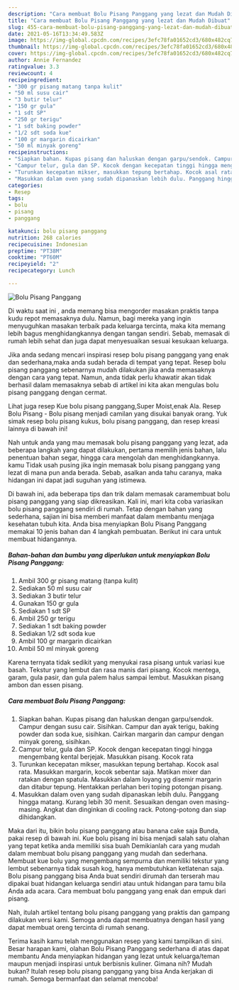 ```yaml
---
description: "Cara membuat Bolu Pisang Panggang yang lezat dan Mudah Dibuat"
title: "Cara membuat Bolu Pisang Panggang yang lezat dan Mudah Dibuat"
slug: 455-cara-membuat-bolu-pisang-panggang-yang-lezat-dan-mudah-dibuat
date: 2021-05-16T13:34:49.583Z
image: https://img-global.cpcdn.com/recipes/3efc78fa01652cd3/680x482cq70/bolu-pisang-panggang-foto-resep-utama.jpg
thumbnail: https://img-global.cpcdn.com/recipes/3efc78fa01652cd3/680x482cq70/bolu-pisang-panggang-foto-resep-utama.jpg
cover: https://img-global.cpcdn.com/recipes/3efc78fa01652cd3/680x482cq70/bolu-pisang-panggang-foto-resep-utama.jpg
author: Annie Fernandez
ratingvalue: 3.3
reviewcount: 4
recipeingredient:
- "300 gr pisang matang tanpa kulit"
- "50 ml susu cair"
- "3 butir telur"
- "150 gr gula"
- "1 sdt SP"
- "250 gr terigu"
- "1 sdt baking powder"
- "1/2 sdt soda kue"
- "100 gr margarin dicairkan"
- "50 ml minyak goreng"
recipeinstructions:
- "Siapkan bahan. Kupas pisang dan haluskan dengan garpu/sendok. Campur dengan susu cair. Sisihkan. Campur dan ayak terigu, baking powder dan soda kue, sisihkan. Cairkan margarin dan campur dengan minyak goreng, sisihkan."
- "Campur telur, gula dan SP. Kocok dengan kecepatan tinggi hingga mengembang kental berjejak. Masukkan pisang. Kocok rata"
- "Turunkan kecepatan mikser, masukkan tepung bertahap. Kocok asal rata. Masukkan margarin, kocok sebentar saja. Matikan mixer dan ratakan dengan spatula. Masukkan dalam loyang yg disemir margarin dan ditabur tepung. Hentakkan perlahan beri toping potongan pisang."
- "Masukkan dalam oven yang sudah dipanaskan lebih dulu. Panggang hingga matang. Kurang lebih 30 menit. Sesuaikan dengan oven masing-masing. Angkat dan dinginkan di cooling rack. Potong-potong dan siap dihidangkan."
categories:
- Resep
tags:
- bolu
- pisang
- panggang

katakunci: bolu pisang panggang 
nutrition: 268 calories
recipecuisine: Indonesian
preptime: "PT38M"
cooktime: "PT60M"
recipeyield: "2"
recipecategory: Lunch

---
```



![Bolu Pisang Panggang](https://img-global.cpcdn.com/recipes/3efc78fa01652cd3/680x482cq70/bolu-pisang-panggang-foto-resep-utama.jpg)

Di waktu  saat ini , anda memang bisa mengorder masakan praktis tanpa kudu repot memasaknya dulu. Namun, bagi mereka yang ingin menyuguhkan masakan terbaik pada keluarga tercinta, maka kita memang lebih bagus menghidangkannya dengan tangan sendiri. Sebab, memasak di rumah lebih sehat dan juga dapat menyesuaikan sesuai kesukaan keluarga.

Jika anda sedang mencari inspirasi resep bolu pisang panggang yang enak dan sederhana,maka anda sudah berada di tempat yang tepat. Resep bolu pisang panggang  sebenarnya mudah dilakukan jika anda memasaknya dengan cara yang tepat. Namun, anda tidak perlu khawatir akan tidak berhasil dalam memasaknya 
sebab di artikel ini kita akan mengulas bolu pisang panggang dengan cermat.  

Lihat juga resep Kue bolu pisang panggang,Super Moist,enak Ala. Resep Bolu Pisang - Bolu pisang menjadi camilan yang disukai banyak orang. Yuk simak resep bolu pisang kukus, bolu pisang panggang, dan resep kreasi lainnya di bawah ini!

Nah untuk anda yang mau memasak bolu pisang panggang yang lezat, ada beberapa langkah yang dapat dilakukan, pertama memilih jenis bahan, lalu penentuan bahan segar, hingga cara mengolah dan menghidangkannya. kamu Tidak usah pusing jika ingin memasak bolu pisang panggang yang lezat di mana pun anda berada. Sebab, asalkan anda  tahu caranya, maka hidangan ini dapat jadi suguhan yang istimewa.

Di bawah ini, ada beberapa tips dan trik dalam memasak caramembuat bolu pisang panggang yang siap dikreasikan. Kali ini, mari kita coba variasikan bolu pisang panggang sendiri di rumah. Tetap dengan bahan yang sederhana, sajian ini bisa memberi manfaat dalam membantu menjaga kesehatan tubuh kita. Anda bisa menyiapkan Bolu Pisang Panggang memakai 10 jenis bahan dan 4 langkah pembuatan. Berikut ini cara untuk membuat hidangannya.

<!--inarticleads1-->

##### Bahan-bahan dan bumbu yang diperlukan untuk menyiapkan Bolu Pisang Panggang:

1. Ambil 300 gr pisang matang (tanpa kulit)
1. Sediakan 50 ml susu cair
1. Sediakan 3 butir telur
1. Gunakan 150 gr gula
1. Sediakan 1 sdt SP
1. Ambil 250 gr terigu
1. Sediakan 1 sdt baking powder
1. Sediakan 1/2 sdt soda kue
1. Ambil 100 gr margarin dicairkan
1. Ambil 50 ml minyak goreng


Karena ternyata tidak sedikit yang menyukai rasa pisang untuk variasi kue basah. Tekstur yang lembut dan rasa manis dari pisang. Kocok mentega, garam, gula pasir, dan gula palem halus sampai lembut. Masukkan pisang ambon dan essen pisang. 

<!--inarticleads2-->

##### Cara membuat Bolu Pisang Panggang:

1. Siapkan bahan. Kupas pisang dan haluskan dengan garpu/sendok. Campur dengan susu cair. Sisihkan. Campur dan ayak terigu, baking powder dan soda kue, sisihkan. Cairkan margarin dan campur dengan minyak goreng, sisihkan.
1. Campur telur, gula dan SP. Kocok dengan kecepatan tinggi hingga mengembang kental berjejak. Masukkan pisang. Kocok rata
1. Turunkan kecepatan mikser, masukkan tepung bertahap. Kocok asal rata. Masukkan margarin, kocok sebentar saja. Matikan mixer dan ratakan dengan spatula. Masukkan dalam loyang yg disemir margarin dan ditabur tepung. Hentakkan perlahan beri toping potongan pisang.
1. Masukkan dalam oven yang sudah dipanaskan lebih dulu. Panggang hingga matang. Kurang lebih 30 menit. Sesuaikan dengan oven masing-masing. Angkat dan dinginkan di cooling rack. Potong-potong dan siap dihidangkan.


Maka dari itu, bikin bolu pisang panggang atau banana cake saja Bunda, pakai resep di bawah ini. Kue bolu pisang ini bisa menjadi salah satu olahan yang tepat ketika anda memiliki sisa buah Demikianlah cara yang mudah dalam membuat bolu pisang panggang yang mudah dan sederhana. Membuat kue bolu yang mengembang sempurna dan memiliki tekstur yang lembut sebenarnya tidak susah kog, hanya membutuhkan ketlatenan saja. Bolu pisang panggang bisa Anda buat sendiri dirumah dan terserah mau dipakai buat hidangan keluarga sendiri atau untuk hidangan para tamu bila Anda ada acara. Cara membuat bolu panggang yang enak dan empuk dari pisang. 

Nah, itulah artikel tentang  bolu pisang panggang  yang praktis dan gampang dilakukan versi kami. Semoga anda dapat membuatnya dengan hasil yang dapat membuat oreng tercinta di rumah senang. 

Terima kasih kamu telah menggunakan resep yang kami tampilkan di sini. Besar harapan kami, olahan  Bolu Pisang Panggang sederhana di atas dapat membantu Anda menyiapkan hidangan yang lezat untuk keluarga/teman maupun menjadi inspirasi untuk berbisnis kuliner. Gimana nih? Mudah bukan? Itulah resep bolu pisang panggang yang bisa Anda kerjakan di rumah. Semoga bermanfaat dan selamat mencoba!

